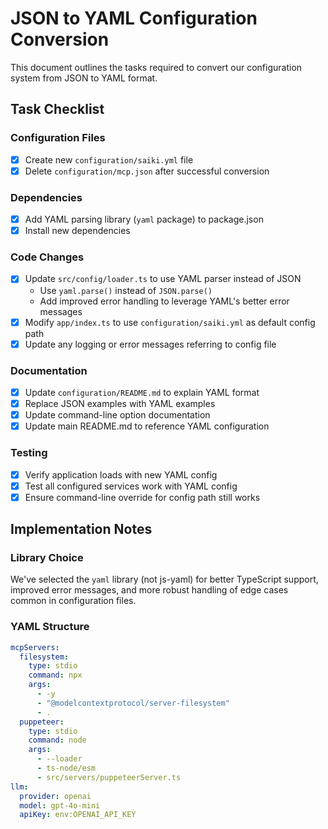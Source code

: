 # JSON to YAML Configuration Conversion

This document outlines the tasks required to convert our configuration system from JSON to YAML format.

## Task Checklist

### Configuration Files
- [x] Create new `configuration/saiki.yml` file 
- [x] Delete `configuration/mcp.json` after successful conversion

### Dependencies
- [x] Add YAML parsing library (`yaml` package) to package.json
- [x] Install new dependencies

### Code Changes
- [x] Update `src/config/loader.ts` to use YAML parser instead of JSON
  - Use `yaml.parse()` instead of `JSON.parse()`
  - Add improved error handling to leverage YAML's better error messages
- [x] Modify `app/index.ts` to use `configuration/saiki.yml` as default config path
- [x] Update any logging or error messages referring to config file

### Documentation
- [x] Update `configuration/README.md` to explain YAML format
- [x] Replace JSON examples with YAML examples
- [x] Update command-line option documentation
- [x] Update main README.md to reference YAML configuration

### Testing
- [x] Verify application loads with new YAML config
- [x] Test all configured services work with YAML config
- [x] Ensure command-line override for config path still works

## Implementation Notes

### Library Choice
We've selected the `yaml` library (not js-yaml) for better TypeScript support, improved error messages, and more robust handling of edge cases common in configuration files.

### YAML Structure
```yaml
mcpServers:
  filesystem:
    type: stdio
    command: npx
    args:
      - -y
      - "@modelcontextprotocol/server-filesystem"
      - .
  puppeteer:
    type: stdio
    command: node
    args:
      - --loader
      - ts-node/esm
      - src/servers/puppeteerServer.ts
llm:
  provider: openai
  model: gpt-4o-mini
  apiKey: env:OPENAI_API_KEY
``` 